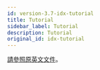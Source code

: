 ```yaml
---
id: version-3.7-idx-tutorial
title: Tutorial
sidebar_label: Tutorial
description: Tutorial
original_id: idx-tutorial
---
```


[請參照原英文文件](../primehub-app-tutorial-end-to-end)。